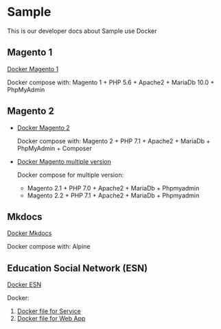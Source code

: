 # Sample
This is our developer docs about Sample use Docker

## Magento 1
[Docker Magento 1](https://github.com/FinbertMagestore/docker-magento1/tree/develop)

Docker compose with: Magento 1 + PHP 5.6 + Apache2 + MariaDb 10.0 + PhpMyAdmin

## Magento 2
- [Docker Magento 2](https://github.com/FinbertMagestore/docker-magento2/tree/develop)

    Docker compose with: Magento 2 + PHP 7.1 + Apache2 + MariaDb + PhpMyAdmin + Composer

- [Docker Magento multiple version](https://github.com/FinbertMagestore/docker-magento-multiple/tree/develop)
    
    Docker compose for multiple version: 
    
    - Magento 2.1 + PHP 7.0 + Apache2 + MariaDb + Phpmyadmin 
    - Magento 2.2 + PHP 7.1 + Apache2 + MariaDb + Phpmyadmin 

## Mkdocs
[Docker Mkdocs](https://github.com/FinbertMagestore/devdocs/tree/develop)

Docker compose with: Alpine

## Education Social Network (ESN)

[Docker ESN](https://github.com/ngovanhuy/education_social_network)

Docker: 

1. [Docker file for Service](https://github.com/ngovanhuy/education_social_network/tree/master/service/project)
2. [Docker file for Web App](https://github.com/ngovanhuy/education_social_network/tree/master/webapp/project) 